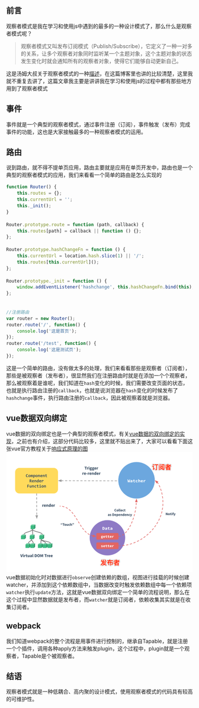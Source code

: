 ## 前言
观察者模式是我在学习和使用js中遇到的最多的一种设计模式了，那么什么是观察者模式呢？
>观察者模式又叫发布订阅模式（Publish/Subscribe），它定义了一种一对多的关系，让多个观察者对象同时监听某一个主题对象，这个主题对象的状态发生变化时就会通知所有的观察者对象，使得它们能够自动更新自己。

这是汤姆大叔关于观察者模式的一种[描述](http://www.cnblogs.com/TomXu/archive/2012/03/02/2355128.html)，在这篇博客里也讲的比较清楚，这里我就不重复去讲了，这篇文章我主要是讲讲我在学习和使用js的过程中都有那些地方用到了观察者模式
## 事件
事件就是一个典型的观察者模式，通过事件注册（订阅），事件触发（发布）完成事件的功能，这也是大家接触最多的一种观察者模式的运用。
## 路由
说到路由，就不得不提单页应用，路由主要就是应用在单页开发中，路由也是一个典型的观察者模式的应用，我们来看看一个简单的路由是怎么实现的
```javascript
function Router() {
    this.routes = {};
    this.currentUrl = '';
    this._init();
}

Router.prototype.route = function (path, callback) {
    this.routes[path] = callback || function () {};
};

Router.prototype.hashChangeFn = function () {
    this.currentUrl = location.hash.slice(1) || '/';
    this.routes[this.currentUrl]();
};

Router.prototype._init = function () {
    window.addEventListener('hashchange', this.hashChangeFn.bind(this), false);
};


//注册路由
var router = new Router();
router.route('/', function() {
    console.log('这是首页');
});
router.route('/test', function() {
    console.log('这是测试页');
});
```
这是一个简单的路由，没有做太多的处理，我们来看看那些是观察者（订阅者），那些是被观察者（发布者），很显然我们在注册路由时就是在添加一个个观察者，那么被观察着是谁呢，我们知道在`hash`变化的时候，我们需要改变页面的状态，也就是执行路由注册的`callback`，也就是说浏览器在`hash`变化的时候发布了`hashchange`事件，执行路由注册的`callback`，因此被观察着就是浏览器。
## vue数据双向绑定
vue数据的双向绑定也是一个典型的观察者模式，有关[vue数据的双向绑定的实现](https://github.com/jackfxq/blog/issues/2)，之前也有介绍，这部分代码比较多，这里就不贴出来了，大家可以看看下面这张vue官方教程关于[响应式原理的图](https://cn.vuejs.org/v2/guide/reactivity.html)
![](https://github.com/jackfxq/blog/raw/master/images/vue-data.png)<br>
vue数据初始化时对数据进行`observe`创建依赖的数组，视图进行挂载的时候创建watcher，并添加到这个依赖数组中，当数据改变时触发依赖数组中每一个依赖项`watcher`执行`update`方法，这就是vue数据双向绑定一个简单的流程说明，那么在这个过程中显然数据就是发布者，而`watcher`就是订阅者，依赖收集其实就是在收集订阅者。
## webpack
我们知道webpack的整个流程是用事件进行控制的，继承自Tapable，就是注册一个个插件，调用各种apply方法来触发plugin，这个过程中，plugin就是一个观察者，Tapable是个被观察者。
## 结语
观察者模式就是一种低耦合、高内聚的设计模式，使用观察者模式的代码具有较高的可维护性。